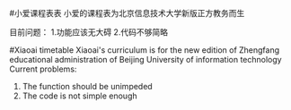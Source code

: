 #小爱课程表表
小爱的课程表为北京信息技术大学新版正方教务而生

目前问题：
1.功能应该无大碍
2.代码不够简略

#Xiaoai timetable
Xiaoai's curriculum is for the new edition of Zhengfang educational administration of Beijing University of information technology
Current problems:
1. The function should be unimpeded
2. The code is not simple enough
